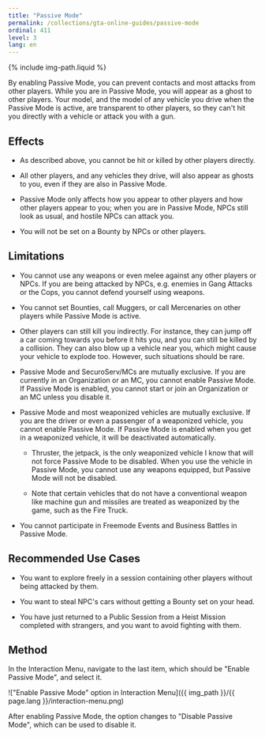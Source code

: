 ```yaml
---
title: "Passive Mode"
permalink: /collections/gta-online-guides/passive-mode
ordinal: 411
level: 3
lang: en
---
```

{% include img-path.liquid %}

By enabling Passive Mode, you can prevent contacts and most attacks from other
players. While you are in Passive Mode, you will appear as a ghost to other
players. Your model, and the model of any vehicle you drive when the Passive
Mode is active, are transparent to other players, so they can't hit you
directly with a vehicle or attack you with a gun.

## Effects

- As described above, you cannot be hit or killed by other players directly.

- All other players, and any vehicles they drive, will also appear as ghosts to
  you, even if they are also in Passive Mode.

- Passive Mode only affects how you appear to other players and how other
  players appear to you; when you are in Passive Mode, NPCs still look as
  usual, and hostile NPCs can attack you.

- You will not be set on a Bounty by NPCs or other players.

## Limitations

- You cannot use any weapons or even melee against any other players or NPCs.
  If you are being attacked by NPCs, e.g. enemies in Gang Attacks or the Cops,
  you cannot defend yourself using weapons.

- You cannot set Bounties, call Muggers, or call Mercenaries on other players
  while Passive Mode is active.

- Other players can still kill you indirectly. For instance, they can jump off
  a car coming towards you before it hits you, and you can still be killed by a
  collision.  They can also blow up a vehicle near you, which might cause your
  vehicle to explode too. However, such situations should be rare.

- Passive Mode and SecuroServ/MCs are mutually exclusive. If you are currently
  in an Organization or an MC, you cannot enable Passive Mode. If Passive Mode
  is enabled, you cannot start or join an Organization or an MC unless you
  disable it.

- Passive Mode and most weaponized vehicles are mutually exclusive. If you are
  the driver or even a passenger of a weaponized vehicle, you cannot enable
  Passive Mode. If Passive Mode is enabled when you get in a weaponized
  vehicle, it will be deactivated automatically.

  - Thruster, the jetpack, is the only weaponized vehicle I know that will not
    force Passive Mode to be disabled. When you use the vehicle in Passive
    Mode, you cannot use any weapons equipped, but Passive Mode will not be
    disabled.

  - Note that certain vehicles that do not have a conventional weapon like
    machine gun and missiles are treated as weaponized by the game, such as the
    Fire Truck.

- You cannot participate in Freemode Events and Business Battles in Passive
  Mode.

## Recommended Use Cases

- You want to explore freely in a session containing other players without
  being attacked by them.

- You want to steal NPC's cars without getting a Bounty set on your head.

- You have just returned to a Public Session from a Heist Mission completed
  with strangers, and you want to avoid fighting with them.

## Method

In the Interaction Menu, navigate to the last item, which should be "Enable
Passive Mode", and select it.

!["Enable Passive Mode" option in Interaction
Menu]({{ img_path }}/{{ page.lang }}/interaction-menu.png)

After enabling Passive Mode, the option changes to "Disable Passive Mode",
which can be used to disable it.
